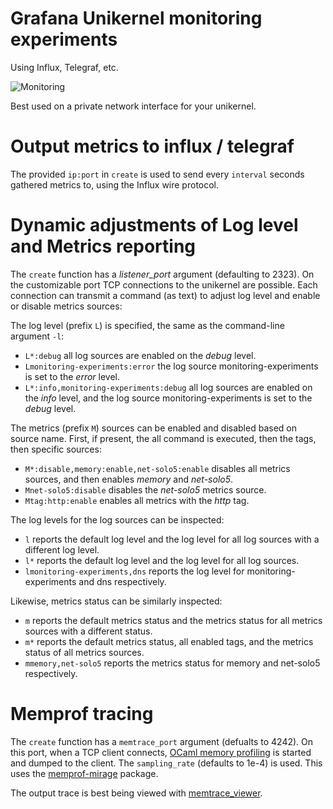 # Grafana Unikernel monitoring experiments

Using Influx, Telegraf, etc.

![Monitoring](https://raw.githubusercontent.com/roburio/mirage-monitoring/main/one.png)

Best used on a private network interface for your unikernel.

# Output metrics to influx / telegraf

The provided `ip:port` in `create` is used to send every `interval` seconds
gathered metrics to, using the Influx wire protocol.

# Dynamic adjustments of Log level and Metrics reporting

The `create` function has a *listener_port* argument (defaulting to 2323). On the
customizable port TCP connections to the unikernel are possible. Each connection
can transmit a command (as text) to adjust log level and enable or disable
metrics sources:

The log level (prefix `L`) is specified, the same as the command-line argument `-l`:
- `L*:debug` all log sources are enabled on the *debug* level.
- `Lmonitoring-experiments:error` the log source monitoring-experiments is set to the *error* level.
- `L*:info,monitoring-experiments:debug` all log sources are enabled on the *info* level, and the log source monitoring-experiments is set to the *debug* level.

The metrics (prefix `M`) sources can be enabled and disabled based on source name.
First, if present, the all command is executed, then the tags, then specific sources:
- `M*:disable,memory:enable,net-solo5:enable` disables all metrics sources, and then enables *memory* and *net-solo5*.
- `Mnet-solo5:disable` disables the *net-solo5* metrics source.
- `Mtag:http:enable` enables all metrics with the *http* tag.

The log levels for the log sources can be inspected:
- `l` reports the default log level and the log level for all log sources with a different log level.
- `l*` reports the default log level and the log level for all log sources.
- `lmonitoring-experiments,dns` reports the log level for monitoring-experiments and dns respectively.

Likewise, metrics status can be similarly inspected:
- `m` reports the default metrics status and the metrics status for all metrics sources with a different status.
- `m*` reports the default metrics status, all enabled tags, and the metrics status of all metrics sources.
- `mmemory,net-solo5` reports the metrics status for memory and net-solo5 respectively.

# Memprof tracing

The `create` function has a `memtrace_port` argument (defualts to 4242). On this
port, when a TCP client connects,
[OCaml memory profiling](https://ocaml.org/api/Gc.Memprof.html) is started and
dumped to the client. The `sampling_rate` (defaults to 1e-4) is used. This uses
the [memprof-mirage](https://github.com/hannesm/memprof-mirage) package.

The output trace is best being viewed with
[memtrace_viewer](https://github.com/janestreet/memtrace_viewer/).
